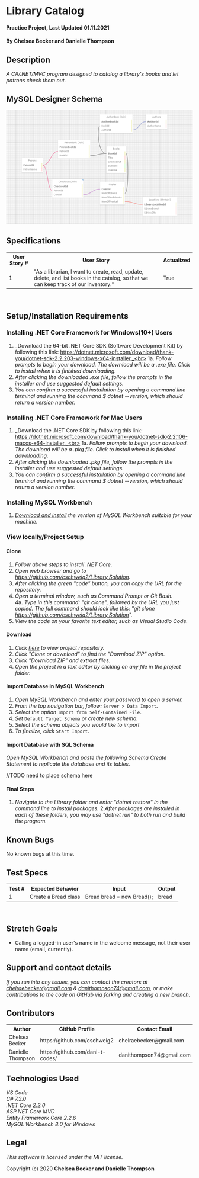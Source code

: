 # Library Catalog

#### Practice Project, Last Updated 01.11.2021

#### **By Chelsea Becker and Danielle Thompson**

## Description

_A C#/.NET/MVC program designed to catalog a library's books and let patrons check them out._

## MySQL Designer Schema

<img src="Library/wwwroot/img/Library_Schema.png">

## Specifications

<table>
<tr>
  <th>User Story #</th>
  <th>User Story</th>
  <th>Actualized</th>
</tr>
<tr>
  <td>1</td>
  <td>"As a librarian, I want to create, read, update, delete, and list books in the catalog, so that we can keep track of our inventory."</td>
  <td>True</td>
</tr>
</table>
<br>

## Setup/Installation Requirements

### Installing .NET Core Framework for Windows(10+) Users

1. _Download the 64-bit .NET Core SDK (Software Development Kit) by following this link: https://dotnet.microsoft.com/download/thank-you/dotnet-sdk-2.2.203-windows-x64-installer._<br>
1a. _Follow prompts to begin your download. The download will be a .exe file. Click to install when it is finished downloading._
2. _After clicking the downloaded .exe file, follow the prompts in the installer and use suggested default settings._
3. _You can confirm a successful installation by opening a command line terminal and running the command $ dotnet --version, which should return a version number._


### Installing .NET Core Framework for Mac Users

1. _Download the .NET Core SDK by following this link: https://dotnet.microsoft.com/download/thank-you/dotnet-sdk-2.2.106-macos-x64-installer._<br>
1a. _Follow prompts to begin your download. The download will be a .pkg file. Click to install when it is finished downloading._
2. _After clicking the downloaded .pkg file, follow the prompts in the installer and use suggested default settings._
3. _You can confirm a successful installation by opening a command line terminal and running the command $ dotnet --version, which should return a version number._

### Installing MySQL Workbench

1. _[Download and install](https://dev.mysql.com/downloads/workbench/) the version of MySQL Workbench suitable for your machine._

### View locally/Project Setup

#### Clone
1. _Follow above steps to install .NET Core._
2. _Open web browser and go to https://github.com/cschweig2/Library.Solution._
3. _After clicking the green "code" button, you can copy the URL for the repository._
4. _Open a terminal window, such as Command Prompt or Git Bash._<br>
  4a. _Type in this command: "git clone", followed by the URL you just copied. The full command should look like this: "git clone https://github.com/cschweig2/Library.Solution"._
5. _View the code on your favorite text editor, such as Visual Studio Code._

#### Download
1. _Click [here](https://github.com/cschweig2/Library.Solution) to view project repository._
2. _Click "Clone or download" to find the "Download ZIP" option._
3. _Click "Download ZIP" and extract files._
4. _Open the project in a text editor by clicking on any file in the project folder._

#### Import Database in MySQL Workbench
1. _Open MySQL Workbench and enter your password to open a server._
2. _From the top navigation bar, follow:_ ```Server > Data Import```.
4. _Select the option_ `Import from Self-Contained File`.
5. _Set_ `Default Target Schema` _or create new schema._
6. _Select the schema objects you would like to import_
7. _To finalize, click_ `Start Import`.

#### Import Database with SQL Schema

_Open MySQL Workbench and paste the following Schema Create Statement to replicate the database and its tables._

//TODO need to place schema here

#### Final Steps
1. _Navigate to the Library folder and enter "dotnet restore" in the command line to install packages._
2._After packages are installed in each of these folders, you may use "dotnet run" to both run and build the program._

## Known Bugs

No known bugs at this time.

## Test Specs

<table>
  <tr>
    <th>Test #</th>
    <th>Expected Behavior</th>
    <th>Input</th>
    <th>Output</th>
  </tr>
  <tr>
    <td>1</td>
    <td>Create a Bread class</td>
    <td>Bread bread = new Bread();</td>
    <td>bread</td>
  </tr>
</table>
<br>

## Stretch Goals

- Calling a logged-in user's name in the welcome message, not their user name (email, currently).


## Support and contact details

_If you run into any issues, you can contact the creators at chelraebecker@gmail.com & danithompson74@gmail.com, or make contributions to the code on GitHub via forking and creating a new branch._

## Contributors

<table>
  <tr>
    <th>Author</th>
    <th>GitHub Profile</th>
    <th>Contact Email</th>
  </tr>
  <tr>
    <td>Chelsea Becker</td>
    <td>https://github.com/cschweig2</td>
    <td>chelraebecker@gmail.com</td>
  </tr>
  <tr>
    <td>Danielle Thompson</td>
    <td>https://github.com/dani-t-codes/</td>
    <td>danithompson74@gmail.com</td>
  </tr>
</table>

## Technologies Used

_VS Code_ <br>
_C# 7.3.0_<br>
_.NET Core 2.2.0_<br>
_ASP.NET Core MVC_<br>
_Entity Framework Core 2.2.6_<br>
_MySQL Workbench 8.0 for Windows_

## Legal

*This software is licensed under the MIT license.*

Copyright (c) 2020 **Chelsea Becker and Danielle Thompson**